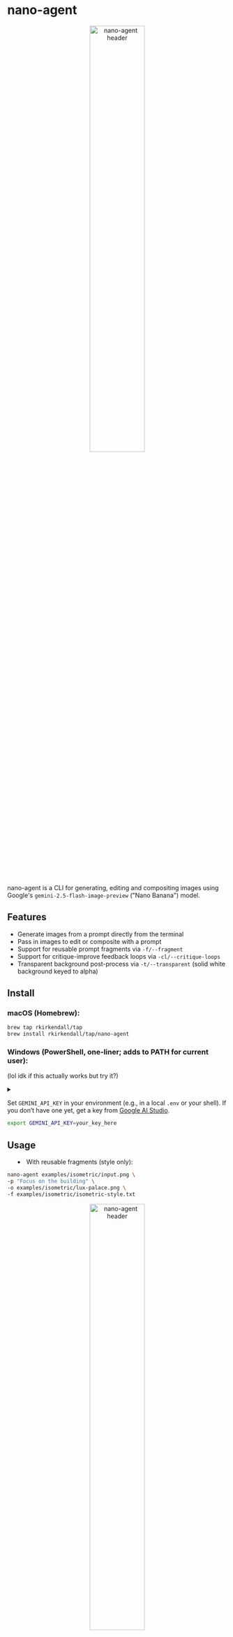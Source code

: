 # nano-agent
<p align="center">
  <img src="header.png" alt="nano-agent header" width="50%">
</p>


nano-agent is a CLI for generating, editing and compositing images using Google's `gemini-2.5-flash-image-preview` ("Nano Banana") model.

## Features
- Generate images from a prompt directly from the terminal
- Pass in images to edit or composite with a prompt
- Support for reusable prompt fragments via `-f/--fragment`
- Support for critique-improve feedback loops via `-cl/--critique-loops`
- Transparent background post-process via `-t/--transparent` (solid white background keyed to alpha)

## Install

### macOS (Homebrew):
```bash
brew tap rkirkendall/tap
brew install rkirkendall/tap/nano-agent
```

### Windows (PowerShell, one‑liner; adds to PATH for current user):
(lol idk if this actually works but try it?)
<details>
<summary>

Set `GEMINI_API_KEY` in your environment (e.g., in a local `.env` or your shell). If you don’t have one yet, get a key from [Google AI Studio](https://aistudio.google.com/apikey).

```bash
export GEMINI_API_KEY=your_key_here
```

## Usage

- With reusable fragments (style only):
```bash
nano-agent examples/isometric/input.png \
-p "Focus on the building" \
-o examples/isometric/lux-palace.png \
-f examples/isometric/isometric-style.txt
```
<p align="center">
  <img src="examples/isometric/input.png" alt="nano-agent header" width="50%">
  <img src="examples/isometric/lux-palace.png" alt="nano-agent header" width="50%">  
</p>

- Generate a comic-styled panel from a prompt (uses the comic style fragment):
```bash
nano-agent examples/comic/characters/barly.png \
  -p "Barly the bar cart similing and saying OH YEAH in a dialog bubble." \
  -f examples/comic/fragments/comic-style.txt \
  -o examples/comic/panels/two.png
```
<p align="center">
  <img src="examples/comic/panels/two.png" alt="nano-agent header" width="50%">
</p>


- Compose a character into a place to form a panel:
```bash
nano-agent -p "Compose as a left-facing medium shot; keep character proportions. Dan says in a dialog bubble: Yeah I could use a drink." \
  examples/comic/characters/dan.png \
  examples/comic/place/office.png \
  -f examples/comic/fragments/comic-style.txt \
  -o examples/comic/panels/one.png
```

<p align="center">
  <img src="examples/comic/panels/one.png" alt="nano-agent header" width="50%">
</p>

- Multi-image composition (two characters + a place):
```bash
nano-agent -p "Two-character panel in the office; Dan on right, Barly on left. Dan says CHEERS!" \
  examples/comic/characters/dan.png \
  examples/comic/characters/barly.png \
  examples/comic/place/office.png \
  -f examples/comic/fragments/comic-style.txt \
  -o examples/comic/panels/panel_dan_barly_office.png
```
<p align="center">
  <img src="examples/comic/panels/three.png" alt="nano-agent header" width="50%">
</p>

- Run critique-improve loops on a produced panel (`-cl` is supported):
```bash
nano-agent -p "Tighten line work and add stronger rim light" \
  examples/comic/panels/panel_dan_office.png \
  -cl 3 \
  -o examples/comic/panels/panel_dan_office_v2.png
# Iterations are saved to: examples/comic/panels/outputs/panel_dan_office_v2_improved_1.png, _2.png, _3.png
```

- Generate with transparent background (flood-fill from border):
```bash
nano-agent examples/isometric/input.png \
  -p "Focus on the building" \
  -f examples/isometric/isometric-style.txt \
  -t \
  -o examples/isometric/lux-palace.png
```
Notes:
- `-t/--transparent` adds a hint to render on solid white and post-processes the output using ImageMagick to make only the outer white background transparent (border flood-fill). Interior whites remain intact.

## Version & updates
- Print version: `nano-agent -v` (or `--version`)
- macOS updates follow Homebrew: `brew update && brew upgrade rkirkendall/tap/nano-agent`

## Build from source (optional)
Prerequisites: Go 1.21+

```bash
git clone https://github.com/rkirkendall/nano-agent.git
cd nano-agent
go build ./cmd/nano-agent
./nano-agent --help
```

Auto-update: on startup, the CLI checks GitHub for a newer version and prints an upgrade hint if available.

## Contributing

### Code structure map

- `cmd/nano-agent/main.go`: CLI entry point
- `internal/cmd/root.go`: Cobra command, flags, argument normalization, CLI loop
- `internal/ai/gemini.go`: Provider selection, OpenRouter transport, Gemini SDK calls, parsing
- `internal/generate/`: prompt builders for generation and improvement
  - `prompt.go`: merges main prompt with fragments
  - `improve.go`: builds improvement prompt from original prompt and critique
- `internal/critique/`: critique prompt templates and follow-up helpers
  - `prompt.go`: unified critique instruction text
  - `followup.go`: helpers for follow-up logic (if used)
- `internal/version/`: version string


## Configuration
- Environment variable: `GEMINI_API_KEY` (required for Google Gemini)
- `.env` is auto-read if present; existing environment vars are not overridden.

### OpenRouter (optional)
You can route all generation and critique through OpenRouter instead of Google Gemini.

- Set the following environment variables:
  - `USE_OPENROUTER=1` — enables OpenRouter routing
  - `OPENROUTER_API_KEY` — your OpenRouter API key
  - `OPENROUTER_MODEL` — optional override of the default model used via OpenRouter
  - Optional:
    - `OPENROUTER_BASE_URL` — defaults to `https://openrouter.ai/api/v1`
    - `OPENROUTER_SITE` — sets HTTP-Referer header (default `http://localhost`)
    - `OPENROUTER_TITLE` — sets X-Title header (default `nano-agent`)

- Example (bash):
```bash
export USE_OPENROUTER=1
export OPENROUTER_API_KEY=your_openrouter_key
# optional model override (defaults to google/gemini-2.5-flash-image-preview:free)
# export OPENROUTER_MODEL="google/gemini-2.5-flash-image-preview"
# optional:
# export OPENROUTER_SITE=https://your.app
# export OPENROUTER_TITLE="nano-agent"

# Generate an image (OpenRouter chat/completions; images saved as PNG)
nano-agent -p "Generate a beautiful sunset over mountains" -o output-openrouter.png
```

Notes:
- The default model remains `gemini-2.5-flash-image-preview` and works via OpenRouter without changes.
- Image inputs are supported; pass one or more `--images` paths or positional image paths as shown in the examples above.
- Critique loops (`-cl/--critique-loops`) are supported with OpenRouter as well.

### Troubleshooting
- If you see an HTML response from OpenRouter, ensure you’re hitting the API endpoint (`https://openrouter.ai/api/v1`) and that the `Authorization` and `Content-Type: application/json` headers are set. `.env` loading is supported, but shell exports take precedence.
- If you get a 402 credits error, reduce output length (the tool already requests reasonable token budgets) or upgrade credits in OpenRouter.

### Dependencies for transparency
- The `-t/--transparent` feature requires ImageMagick (`magick` or `convert`).
- macOS (Homebrew): `brew install imagemagick`
- Debian/Ubuntu: `sudo apt-get update && sudo apt-get install -y imagemagick`
- The install script attempts to install ImageMagick automatically when missing.

## Uninstall

### macOS (Homebrew):
```